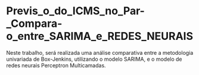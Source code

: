# Previs_o_do_ICMS_no_Par-_Compara-o_entre_SARIMA_e_REDES_NEURAIS
Neste trabalho, será realizada uma análise comparativa entre a metodologia univariada de Box-Jenkins, utilizando o modelo SARIMA, e o modelo de redes neurais Perceptron Multicamadas.
